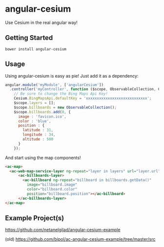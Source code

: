 # angular-cesium
Use Cesium in the real angular way!

## Getting Started
`bower install angular-cesium`

## Usage
Using angular-cesium is easy as pie!
Just add it as a dependency:
```javascript
angular.module('myModule', ['angularCesium'])
  .controller('myController', function ($scope, ObservableCollection, Cesium) {
    // Be sure to change the Bing Maps Api Key!
    Cesium.BingMapsApi.defaultKey = 'xxxxxxxxxxxxxxxxxxxxxxxxxxxx';
    $scope.layers = [];
    $scope.billboards = new ObservableCollection();
    $scope.billboards.add(0, {
      image : 'favicon.ico',
      color : 'blue',
      position : {
        latitude : 31,
        longitude : 34,
        altitude : 500
      }
    });
```
And start using the map components!
```html
<ac-map>
  <ac-web-map-service-layer ng-repeat="layer in layers" url="layer.url" layers="layer.layers"></ac-web-map-service-layer>
      <ac-billboards-layer>
        <ac-billboard ng-repeat="billboard in billboards.getData()"
          image="billboard.image"
          color="billboard.color"
          position="billboard.position"></ac-billboard>
      </ac-billboards-layer>
</ac-map>
```

## Example Project(s)
https://github.com/netanelgilad/angular-cesium-example

(old) https://github.com/bipol/ac-angular-cesium-example/tree/master/src
